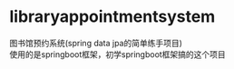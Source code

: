 # libraryappointmentsystem
图书馆预约系统(spring data jpa的简单练手项目)   
使用的是springboot框架，初学springboot框架搞的这个项目
